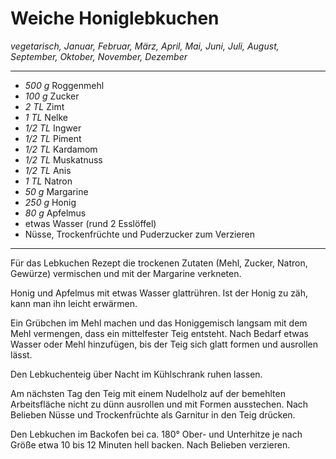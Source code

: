 # Weiche Honiglebkuchen

*vegetarisch, Januar, Februar, März, April, Mai, Juni, Juli, August, September, Oktober, November, Dezember*

---

- *500 g* Roggenmehl
- *100 g* Zucker
- *2 TL* Zimt
- *1 TL* Nelke
- *1/2 TL* Ingwer
- *1/2 TL* Piment
- *1/2 TL* Kardamom
- *1/2 TL* Muskatnuss
- *1/2 TL* Anis
- *1 TL* Natron
- *50 g* Margarine
- *250 g* Honig
- *80 g* Apfelmus
- etwas Wasser (rund 2 Esslöffel)
- Nüsse, Trockenfrüchte und Puderzucker zum Verzieren

---

Für das Lebkuchen Rezept die trockenen Zutaten (Mehl, Zucker, Natron, Gewürze) vermischen und mit der Margarine verkneten.

Honig und Apfelmus mit etwas Wasser glattrühren. Ist der Honig zu zäh, kann man ihn leicht erwärmen.

Ein Grübchen im Mehl machen und das Honiggemisch langsam mit dem Mehl vermengen, dass ein mittelfester Teig entsteht. Nach Bedarf etwas Wasser oder Mehl hinzufügen, bis der Teig sich glatt formen und ausrollen lässt.

Den Lebkuchenteig über Nacht im Kühlschrank ruhen lassen.

Am nächsten Tag den Teig mit einem Nudelholz auf der bemehlten Arbeitsfläche nicht zu dünn ausrollen und mit Formen ausstechen. Nach Belieben Nüsse und Trockenfrüchte als Garnitur in den Teig drücken.

Den Lebkuchen im Backofen bei ca. 180° Ober- und Unterhitze je nach Größe etwa 10 bis 12 Minuten hell backen. Nach Belieben verzieren.
